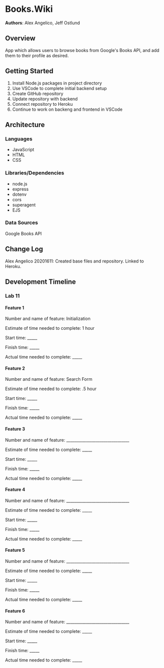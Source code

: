 # Books.Wiki

**Authors**: Alex Angelico, Jeff Ostlund

## Overview
App which allows users to browse books from Google's Books API, and add them to their profile as desired.

## Getting Started

1. Install Node.js packages in project directory
2. Use VSCode to complete initial backend setup
3. Create GitHub repository
4. Update repository with backend
5. Connect repository to Heroku
6. Continue to work on backeng and frontend in VSCode

## Architecture

### Languages

- JavaScript
- HTML
- CSS

### Libraries/Dependencies

- node.js
- express
- dotenv
- cors
- superagent
- EJS

### Data Sources

Google Books API

## Change Log

Alex Angelico 20201611: Created base files and repository. Linked to Heroku.

## Development Timeline

### Lab 11

#### Feature 1

Number and name of feature: Initialization

Estimate of time needed to complete: 1 hour

Start time: _____

Finish time: _____

Actual time needed to complete: _____

#### Feature 2

Number and name of feature: Search Form

Estimate of time needed to complete: .5 hour

Start time: _____

Finish time: _____

Actual time needed to complete: _____

#### Feature 3

Number and name of feature: ________________________________

Estimate of time needed to complete: _____

Start time: _____

Finish time: _____

Actual time needed to complete: _____

#### Feature 4

Number and name of feature: ________________________________

Estimate of time needed to complete: _____

Start time: _____

Finish time: _____

Actual time needed to complete: _____

#### Feature 5

Number and name of feature: ________________________________

Estimate of time needed to complete: _____

Start time: _____

Finish time: _____

Actual time needed to complete: _____

#### Feature 6

Number and name of feature: ________________________________

Estimate of time needed to complete: _____

Start time: _____

Finish time: _____

Actual time needed to complete: _____
